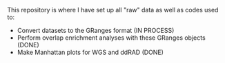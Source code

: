 This repository is where I have set up all "raw" data as well as codes used to:
- Convert datasets to the GRanges format (IN PROCESS)
- Perform overlap enrichment analyses with these GRanges objects (DONE)
- Make Manhattan plots for WGS and ddRAD (DONE)

